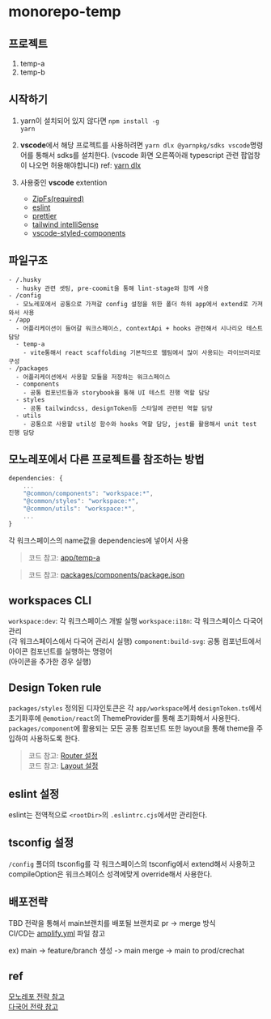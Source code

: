 # monorepo-temp

## 프로젝트

1. temp-a
2. temp-b

## 시작하기

1. yarn이 설치되어 있지 않다면 <code>npm install -g yarn</code>

2. **vscode**에서 해당 프로젝트를 사용하려면 `yarn dlx @yarnpkg/sdks vscode`명령어를 통해서 sdks를 설치한다. (vscode 화면 오른쪽아래 typescript 관련 팝업창이 나오면 허용해야합니다)
   ref: [yarn dlx](https://yarnpkg.com/getting-started/editor-sdks#vscode)

3. 사용중인 **vscode** extention
   - [ZipFs(required)](https://marketplace.visualstudio.com/items?itemName=arcanis.vscode-zipfs)
   - [eslint](https://marketplace.visualstudio.com/items?itemName=dbaeumer.vscode-eslint)
   - [prettier](https://marketplace.visualstudio.com/items?itemName=esbenp.prettier-vscode)
   - [tailwind intelliSense](https://marketplace.visualstudio.com/items?itemName=bradlc.vscode-tailwindcss)
   - [vscode-styled-components](https://marketplace.visualstudio.com/items?itemName=styled-components.vscode-styled-components)

## 파일구조

```
- /.husky
  - husky 관련 셋팅, pre-coomit을 통해 lint-stage와 함께 사용
- /config
  - 모노레포에서 공통으로 가져갈 config 설정을 위한 폴더 하위 app에서 extend로 가져와서 사용
- /app
  - 어플리케이션이 들어갈 워크스페이스, contextApi + hooks 관련해서 시나리오 테스트 담당
  - temp-a
    - vite통해서 react scaffolding 기본적으로 웹팀에서 많이 사용되는 라이브러리로 구성
- /packages
  - 어플리케이션에서 사용할 모듈을 저장하는 워크스페이스
  - components
    - 공통 컴포넌트들과 storybook을 통해 UI 테스트 진행 역할 담당
  - styles
    - 공통 tailwindcss, designToken등 스타일에 관련된 역할 담당
  - utils
    - 공통으로 사용할 util성 함수와 hooks 역할 담당, jest를 활용해서 unit test 진행 담당
```

## 모노레포에서 다른 프로젝트를 참조하는 방법

```javascript
dependencies: {
    ...
    "@common/components": "workspace:*",
    "@common/styles": "workspace:*",
    "@common/utils": "workspace:*",
    ...
}
```

각 워크스페이스의 name값을 dependencies에 넣어서 사용

> 코드 참고: [app/temp-a](/apps/temp-a/package.json)

> 코드 참고: [packages/components/package.json](/packages/components/package.json)

## workspaces CLI

`workspace:dev`: 각 워크스페이스 개발 실행
`workspace:i18n`: 각 워크스페이스 다국어 관리  
(각 워크스페이스에서 다국어 관리시 실행)
`component:build-svg`: 공통 컴포넌트에서 아이콘 컴포넌트를 실행하는 명령어  
(아이콘을 추가한 경우 실행)

## Design Token rule

`packages/styles` 정의된 디자인토큰은 각 `app/workspace`에서 `designToken.ts`에서 초기화후에
`@emotion/react`의 ThemeProvider를 통해 초기화해서 사용한다.
`packages/component`에 활용되는 모든 공통 컴포넌트 또한 layout을 통해 theme을 주입하여 사용하도록 한다.

> 코드 참고: [Router 설정]('./apps/temp-a/src/Router.tsx')  
> 코드 참고: [Layout 설정]('./packages/components/layouts/DefaultLayout.tsx')

## eslint 설정

eslint는 전역적으로 `<rootDir>`의 `.eslintrc.cjs`에서만 관리한다.

## tsconfig 설정

`/config` 폴더의 tsconfig를 각 워크스페이스의 tsconfig에서 extend해서 사용하고
compileOption은 워크스페이스 성격에맞게 override해서 사용한다.

## 배포전략

TBD 전략을 통해서 main브랜치를 배포될 브랜치로 pr -> merge 방식  
CI/CD는 [amplify.yml](./amplify.yml) 파일 참고

ex) main -> feature/branch 생성 -> main merge -> main to prod/crechat

## ref

[모노레포 전략 참고](https://klleon.atlassian.net/wiki/spaces/TC/pages/270041123)  
[다국어 전략 참고](https://klleon.atlassian.net/wiki/spaces/TC/pages/249167985/02.)
